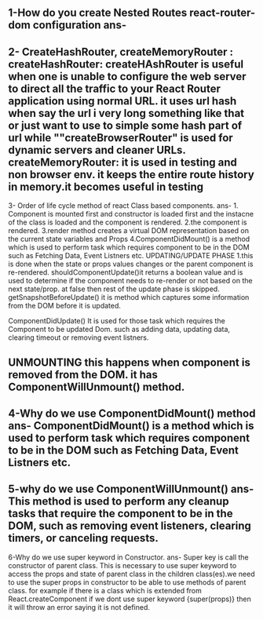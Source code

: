 1-How do you create Nested Routes react-router-dom configuration
ans-
--------------------------------------------------------------------
2- CreateHashRouter, createMemoryRouter :
createHashRouter: createHAshRouter is useful when one is unable to configure the web server to direct all the traffic to your React Router application using normal URL.
it uses url hash when say the url i very long something like that or just want to use to simple some hash part of url 
while ""createBrowserRouter" is used for dynamic servers and cleaner URLs.
createMemoryRouter: it is used in testing and non browser env. it keeps the entire route history in memory.it becomes useful in testing
----------------------------------------------------------------------
3-  Order of life cycle method of react Class based components.
ans- 1. Component is mounted first and constructor is loaded first and the instacne of the class is loaded and the component is rendered.
2.the component is rendered.
3.render method creates a virtual DOM representation based on the current state variables and Props
4.ComponentDidMount() is a method which is used to perform task which requires component to be in the DOM such as Fetching Data, Event Listners etc.
UPDATING/UPDATE PHASE
1.this is done when the state or props values changes or the parent component is re-rendered.
shouldComponentUpdate()it returns a boolean value and is used to determine if the component needs to re-render or not based on the next state/prop. at false then rest of the update phase is skipped.
getSnapshotBeforeUpdate() it is method which captures some information from the DOM before it is updated.

ComponentDidUpdate() It is used for those task which requires the Component to be updated Dom. such as adding data, updating data, clearing timeout or removing event listners.

UNMOUNTING 
this happens when component is removed from the DOM.
it has ComponentWillUnmount() method.
------------------------------------------------------------
4-Why do we use ComponentDidMount() method
ans- ComponentDidMount() is a method which is used to perform task which requires component to be in the DOM such as Fetching Data, Event Listners etc.
--------------------------------------------------------------
5-why do we use ComponentWillUnmount()
ans- This method is used to perform any cleanup tasks that require the component to be in the DOM, such as removing event listeners, clearing timers, or canceling requests.
--------------------------------------------------------------
6-Why do we use super keyword in Constructor.
ans- Super key is call the constructor of parent class. This is necessary to use super keyword to access the props and state of parent class in the children class(es).we need to use the super props in constructor to be able to use methods of parent class. for example if there is a class which is extended from React.createComponent if we dont use super keyword {super(props)} then it will throw an error saying it is not defined.
